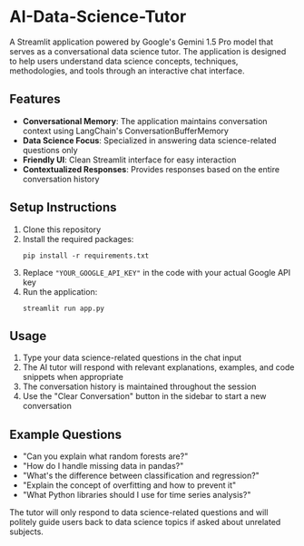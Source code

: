 # AI-Data-Science-Tutor

A Streamlit application powered by Google's Gemini 1.5 Pro model that serves as a conversational data science tutor. The application is designed to help users understand data science concepts, techniques, methodologies, and tools through an interactive chat interface.

## Features

- **Conversational Memory**: The application maintains conversation context using LangChain's ConversationBufferMemory
- **Data Science Focus**: Specialized in answering data science-related questions only
- **Friendly UI**: Clean Streamlit interface for easy interaction
- **Contextualized Responses**: Provides responses based on the entire conversation history

## Setup Instructions

1. Clone this repository
2. Install the required packages:
   ```
   pip install -r requirements.txt
   ```
3. Replace `"YOUR_GOOGLE_API_KEY"` in the code with your actual Google API key
4. Run the application:
   ```
   streamlit run app.py
   ```

## Usage

1. Type your data science-related questions in the chat input
2. The AI tutor will respond with relevant explanations, examples, and code snippets when appropriate
3. The conversation history is maintained throughout the session
4. Use the "Clear Conversation" button in the sidebar to start a new conversation

## Example Questions

- "Can you explain what random forests are?"
- "How do I handle missing data in pandas?"
- "What's the difference between classification and regression?"
- "Explain the concept of overfitting and how to prevent it"
- "What Python libraries should I use for time series analysis?"

The tutor will only respond to data science-related questions and will politely guide users back to data science topics if asked about unrelated subjects.

